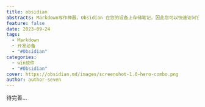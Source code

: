 ```yaml
---
title: obsidian
abstracts: Markdown写作神器，Obsidian 在您的设备上存储笔记，因此您可以快速访问它们，甚至可以离线访问。没有人能读懂它们，甚至我们也不能。
feature: false
date: 2023-09-24
tags:
  - Markdown
  - 开发必备
  - "#Obsidian"
categories:
  - win软件
  - "#Obsidian"
cover: https://obsidian.md/images/screenshot-1.0-hero-combo.png
author: author-seven
---
```


待完善...